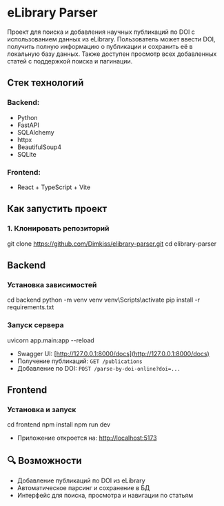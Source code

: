 # eLibrary Parser

Проект для поиска и добавления научных публикаций по DOI с использованием данных из eLibrary. Пользователь может ввести DOI, получить полную информацию о публикации и сохранить её в локальную базу данных. Также доступен просмотр всех добавленных статей с поддержкой поиска и пагинации.

## Стек технологий

### Backend:
- Python
- FastAPI
- SQLAlchemy
- httpx
- BeautifulSoup4
- SQLite

### Frontend:
- React + TypeScript + Vite

## Как запустить проект

### 1. Клонировать репозиторий

git clone https://github.com/Dimkiss/elibrary-parser.git
cd elibrary-parser

##  Backend
### Установка зависимостей

cd backend
python -m venv venv
venv\Scripts\activate
pip install -r requirements.txt

### Запуск сервера

uvicorn app.main:app --reload

* Swagger UI: [http://127.0.0.1:8000/docs](http://127.0.0.1:8000/docs)
* Получение публикаций: `GET /publications`
* Добавление по DOI: `POST /parse-by-doi-online?doi=...`

## Frontend
### Установка и запуск

cd frontend
npm install
npm run dev

* Приложение откроется на: [http://localhost:5173](http://localhost:5173)

## 🔍 Возможности

* Добавление публикаций по DOI из eLibrary
* Автоматическое парсинг и сохранение в БД
* Интерфейс для поиска, просмотра и навигации по статьям
